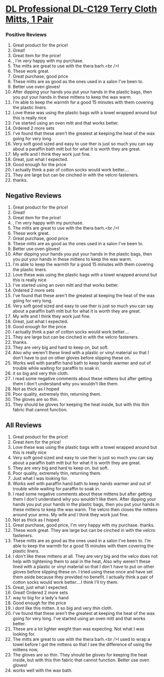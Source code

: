 # [DL Professional DL-C129 Terry Cloth Mitts, 1 Pair](https://products.checkmycream.com/products/DL-Professional-DL-C129-Terry-Cloth-Mitts-1-Pair.html)

### Positive Reviews

<ol>
      <li>Great product for the price!</li>
      <li>Great!  </li>
      <li>Great item for the price!</li>
      <li>, I&#x27;m very happy with my purchase.</li>
      <li>The mitts are great to use with the thera barh.&lt;br /&gt;I</li>
      <li>These work great.</li>
      <li>Great purchase, good price</li>
      <li>These mitts are as good as the ones used in a salon I&#x27;ve been to.  </li>
      <li>Better use oven gloves!</li>
      <li>After dipping your hands you put your hands in the plastic bags, then you put your hands in these mittens to keep the wax warm.</li>
      <li>I&#x27;m able to keep the warmth for a good 15 minutes with them covering the plastic liners.</li>
      <li>Love these was using the plastic bags with a towel wrapped around but this is really nice</li>
      <li>I&#x27;ve started using an oven mitt and that works better.</li>
      <li>Ordered 2 more sets</li>
      <li>I&#x27;ve found that these aren&#x27;t the greatest at keeping the heat of the wax going for very long.</li>
      <li>Very soft good sized and easy to use ther is just so much you can say about a paraffin bath mitt but for what it is worth they are great.</li>
      <li>My wife and I think they work just fine.</li>
      <li>Great, just what I expected.</li>
      <li>Good enough for the price</li>
      <li>I actually think a pair of cotton socks would work better....</li>
      <li>They are large but can be cinched in with the velcro fasteners.</li>
      <li>thanks.</li>
</ol>


<h2>Negative Reviews</h2>
<ol>
<li> Great product for the price!</li>
<li> Great!  </li>
<li> Great item for the price!</li>
<li> , I&#x27;m very happy with my purchase.</li>
<li> The mitts are great to use with the thera barh.&lt;br /&gt;I</li>
<li> These work great.</li>
<li> Great purchase, good price</li>
<li> These mitts are as good as the ones used in a salon I&#x27;ve been to.  </li>
<li> Better use oven gloves!</li>
<li> After dipping your hands you put your hands in the plastic bags, then you put your hands in these mittens to keep the wax warm.</li>
<li> I&#x27;m able to keep the warmth for a good 15 minutes with them covering the plastic liners.</li>
<li> Love these was using the plastic bags with a towel wrapped around but this is really nice</li>
<li> I&#x27;ve started using an oven mitt and that works better.</li>
<li> Ordered 2 more sets</li>
<li> I&#x27;ve found that these aren&#x27;t the greatest at keeping the heat of the wax going for very long.</li>
<li> Very soft good sized and easy to use ther is just so much you can say about a paraffin bath mitt but for what it is worth they are great.</li>
<li> My wife and I think they work just fine.</li>
<li> Great, just what I expected.</li>
<li> Good enough for the price</li>
<li> I actually think a pair of cotton socks would work better....</li>
<li> They are large but can be cinched in with the velcro fasteners.</li>
<li> thanks.</li>
<li> They are very big and hard to keep on, but soft.</li>
<li> Also why weren&#x27;t these lined with a plastic or vinyl material so that I don&#x27;t have to put on other gloves before slipping these on.  </li>
<li> Works well with paraffin hand bath to keep hands warmer and out of trouble while waiting for paraffin to soak in.</li>
<li> it so big and very thin cloth.</li>
<li> I read some negative comments about these mittens but after getting them I don&#x27;t understand why you wouldn&#x27;t like them.</li>
<li> Not as thick as I hoped</li>
<li> Poor quality, extremely thin, returning them.</li>
<li> The gloves are so thin.</li>
<li> They should be gloves for keeping the heat inside, but with this thin fabric that cannot function.</li>
</ol>

<h2>All Reviews</h2>

<ol>
    <li> Great product for the price!</li>
    <li> Great item for the price!</li>
    <li> Love these was using the plastic bags with a towel wrapped around but this is really nice</li>
    <li> Very soft good sized and easy to use ther is just so much you can say about a paraffin bath mitt but for what it is worth they are great.</li>
    <li> They are very big and hard to keep on, but soft.</li>
    <li> Poor quality, extremely thin, returning them.</li>
    <li> Just what I was looking for.</li>
    <li> Works well with paraffin hand bath to keep hands warmer and out of trouble while waiting for paraffin to soak in.</li>
    <li> I read some negative comments about these mittens but after getting them I don&#x27;t understand why you wouldn&#x27;t like them. After dipping your hands you put your hands in the plastic bags, then you put your hands in these mittens to keep the wax warm. The velcro then closes the mittens around your arms. My wife and I think they work just fine.</li>
    <li> Not as thick as I hoped</li>
    <li> Great purchase, good price, I&#x27;m very happy with my purchase. thanks.</li>
    <li> These work great. They are large but can be cinched in with the velcro fasteners.</li>
    <li> These mitts are as good as the ones used in a salon I&#x27;ve been to.  I&#x27;m able to keep the warmth for a good 15 minutes with them covering the plastic liners.</li>
    <li> I don&#x27;t like these mittens at all.  They are very big  and the velco does not help with tightening them to seal in the heat,  Also why weren&#x27;t these lined with a plastic or vinyl material so that I don&#x27;t have to put on other gloves before slipping these on.  I tried using these once and have set them aside because they provided no benefit.  I actually think a pair of cotton socks would work better....I think I&#x27;ll try them.</li>
    <li> Great, just what I expected.</li>
    <li> Great!  Ordered 2 more sets</li>
    <li> way to big for a lady&#x27;s hand</li>
    <li> Good enough for the price</li>
    <li> i dont like this mitten. it so big and very thin cloth.</li>
    <li> I&#x27;ve found that these aren&#x27;t the greatest at keeping the heat of the wax going for very long. I&#x27;ve started using an oven mitt and that works better.</li>
    <li> These are a lot lighter weight than was expecting. Not what I was looking for.</li>
    <li> The mitts are great to use with the thera barh.&lt;br /&gt;I used to wrap a towel before I got the mittens so that I see the difference of using the mittens now,</li>
    <li> The gloves are so thin. They should be gloves for keeping the heat inside, but with this thin fabric that cannot function. Better use oven gloves!</li>
    <li> works well with the wax bath.</li>
</ol>




